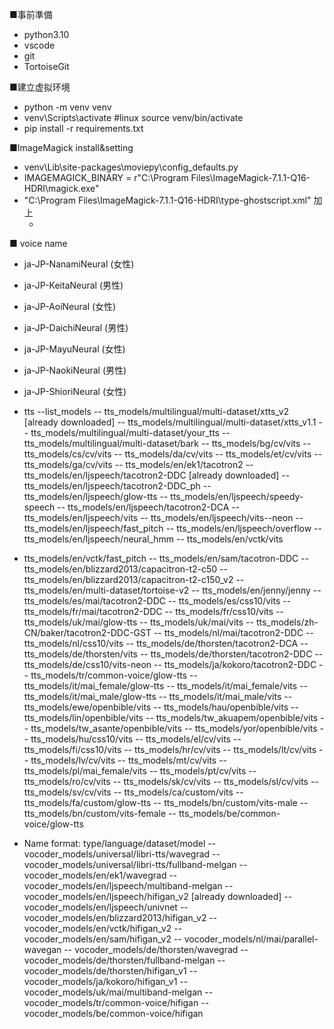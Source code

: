 <!-- 环境构筑 -->
■事前準備
- python3.10
- vscode
- git
- TortoiseGit 

■建立虚拟环境
- python -m venv venv
- venv\Scripts\activate  #linux source venv/bin/activate
- pip install -r requirements.txt

■ImageMagick install&setting
- venv\Lib\site-packages\moviepy\config_defaults.py
- IMAGEMAGICK_BINARY = r"C:\Program Files\ImageMagick-7.1.1-Q16-HDRI\magick.exe"
- "C:\Program Files\ImageMagick-7.1.1-Q16-HDRI\type-ghostscript.xml" 加上
    -  <type name="Meiryo" fullname="Meiryo" family="Meiryo" weight="400" style="normal" stretch="normal" format="truetype" metrics="C:\\Windows\\Fonts\\meiryo.ttc" glyphs="C:\\Windows\\Fonts\\meiryo.ttc"/>

■  voice name
- ja-JP-NanamiNeural (女性)
- ja-JP-KeitaNeural (男性)
- ja-JP-AoiNeural (女性)
- ja-JP-DaichiNeural (男性)
- ja-JP-MayuNeural (女性)
- ja-JP-NaokiNeural (男性)
- ja-JP-ShioriNeural (女性)

- tts --list_models
-- tts_models/multilingual/multi-dataset/xtts_v2 [already downloaded]
-- tts_models/multilingual/multi-dataset/xtts_v1.1
-- tts_models/multilingual/multi-dataset/your_tts
-- tts_models/multilingual/multi-dataset/bark
-- tts_models/bg/cv/vits
-- tts_models/cs/cv/vits
-- tts_models/da/cv/vits
-- tts_models/et/cv/vits
-- tts_models/ga/cv/vits
-- tts_models/en/ek1/tacotron2
-- tts_models/en/ljspeech/tacotron2-DDC [already downloaded]
-- tts_models/en/ljspeech/tacotron2-DDC_ph
-- tts_models/en/ljspeech/glow-tts
-- tts_models/en/ljspeech/speedy-speech
-- tts_models/en/ljspeech/tacotron2-DCA
-- tts_models/en/ljspeech/vits
-- tts_models/en/ljspeech/vits--neon
-- tts_models/en/ljspeech/fast_pitch
-- tts_models/en/ljspeech/overflow
-- tts_models/en/ljspeech/neural_hmm
-- tts_models/en/vctk/vits
 - tts_models/en/vctk/fast_pitch
-- tts_models/en/sam/tacotron-DDC
-- tts_models/en/blizzard2013/capacitron-t2-c50
-- tts_models/en/blizzard2013/capacitron-t2-c150_v2
-- tts_models/en/multi-dataset/tortoise-v2
-- tts_models/en/jenny/jenny
-- tts_models/es/mai/tacotron2-DDC
-- tts_models/es/css10/vits
-- tts_models/fr/mai/tacotron2-DDC
-- tts_models/fr/css10/vits
-- tts_models/uk/mai/glow-tts
-- tts_models/uk/mai/vits
-- tts_models/zh-CN/baker/tacotron2-DDC-GST
-- tts_models/nl/mai/tacotron2-DDC
-- tts_models/nl/css10/vits
-- tts_models/de/thorsten/tacotron2-DCA
-- tts_models/de/thorsten/vits
-- tts_models/de/thorsten/tacotron2-DDC
-- tts_models/de/css10/vits-neon
-- tts_models/ja/kokoro/tacotron2-DDC
-- tts_models/tr/common-voice/glow-tts
-- tts_models/it/mai_female/glow-tts
-- tts_models/it/mai_female/vits
-- tts_models/it/mai_male/glow-tts
-- tts_models/it/mai_male/vits
-- tts_models/ewe/openbible/vits
-- tts_models/hau/openbible/vits
-- tts_models/lin/openbible/vits
-- tts_models/tw_akuapem/openbible/vits
-- tts_models/tw_asante/openbible/vits
-- tts_models/yor/openbible/vits
-- tts_models/hu/css10/vits
-- tts_models/el/cv/vits
-- tts_models/fi/css10/vits
-- tts_models/hr/cv/vits
-- tts_models/lt/cv/vits
-- tts_models/lv/cv/vits
-- tts_models/mt/cv/vits
-- tts_models/pl/mai_female/vits
-- tts_models/pt/cv/vits
-- tts_models/ro/cv/vits
-- tts_models/sk/cv/vits
-- tts_models/sl/cv/vits
-- tts_models/sv/cv/vits
-- tts_models/ca/custom/vits
-- tts_models/fa/custom/glow-tts
-- tts_models/bn/custom/vits-male
-- tts_models/bn/custom/vits-female
-- tts_models/be/common-voice/glow-tts

- Name format: type/language/dataset/model
-- vocoder_models/universal/libri-tts/wavegrad
-- vocoder_models/universal/libri-tts/fullband-melgan
-- vocoder_models/en/ek1/wavegrad
-- vocoder_models/en/ljspeech/multiband-melgan
-- vocoder_models/en/ljspeech/hifigan_v2 [already downloaded]
-- vocoder_models/en/ljspeech/univnet
-- vocoder_models/en/blizzard2013/hifigan_v2
-- vocoder_models/en/vctk/hifigan_v2
-- vocoder_models/en/sam/hifigan_v2
-- vocoder_models/nl/mai/parallel-wavegan
-- vocoder_models/de/thorsten/wavegrad
-- vocoder_models/de/thorsten/fullband-melgan
-- vocoder_models/de/thorsten/hifigan_v1
-- vocoder_models/ja/kokoro/hifigan_v1
-- vocoder_models/uk/mai/multiband-melgan
-- vocoder_models/tr/common-voice/hifigan
-- vocoder_models/be/common-voice/hifigan